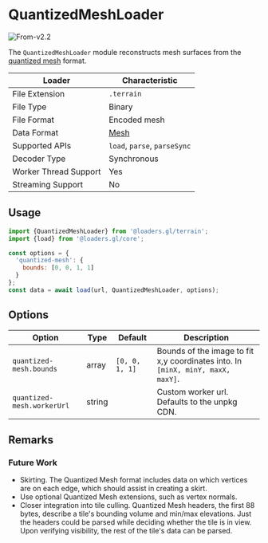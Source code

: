 # QuantizedMeshLoader

<p class="badges">
  <img src="https://img.shields.io/badge/From-v2.2-blue.svg?style=flat-square" alt="From-v2.2" /> 
</p>

The `QuantizedMeshLoader` module reconstructs mesh surfaces from the [quantized
mesh][quantized_mesh] format.

[quantized_mesh]: https://github.com/CesiumGS/quantized-mesh

| Loader                | Characteristic                                |
| --------------------- | --------------------------------------------- |
| File Extension        | `.terrain`                                    |
| File Type             | Binary                                        |
| File Format           | Encoded mesh                                  |
| Data Format           | [Mesh](/docs/specifications/category-mesh.md) |
| Supported APIs        | `load`, `parse`, `parseSync`                  |
| Decoder Type          | Synchronous                                   |
| Worker Thread Support | Yes                                           |
| Streaming Support     | No                                            |

## Usage

```js
import {QuantizedMeshLoader} from '@loaders.gl/terrain';
import {load} from '@loaders.gl/core';

const options = {
  'quantized-mesh': {
    bounds: [0, 0, 1, 1]
  }
};
const data = await load(url, QuantizedMeshLoader, options);
```

## Options

| Option                     | Type          | Default        | Description                                                                     |
| -------------------------- | ------------- | -------------- | ------------------------------------------------------------------------------- |
| `quantized-mesh.bounds`    | array<number> | `[0, 0, 1, 1]` | Bounds of the image to fit x,y coordinates into. In `[minX, minY, maxX, maxY]`. |
| `quantized-mesh.workerUrl` | string        |                | Custom worker url. Defaults to the unpkg CDN.                                   |

## Remarks

### Future Work

- Skirting. The Quantized Mesh format includes data on which vertices are on each edge, which should assist in creating a skirt.
- Use optional Quantized Mesh extensions, such as vertex normals.
- Closer integration into tile culling. Quantized Mesh headers, the first 88 bytes, describe a tile's bounding volume and min/max elevations. Just the headers could be parsed while deciding whether the tile is in view. Upon verifying visibility, the rest of the tile's data can be parsed.
